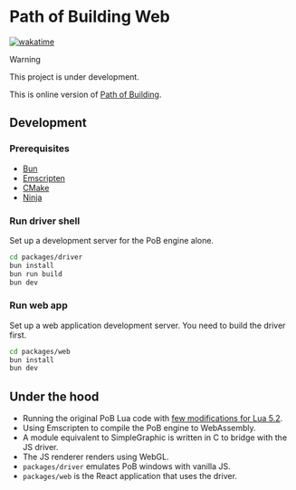 # Path of Building Web

[![wakatime](https://wakatime.com/badge/user/018dace5-5642-4ac8-88a7-2ec0a867f8a7/project/fa7418b8-8ddb-479c-805b-ce2043f24d24.svg)](https://wakatime.com/badge/user/018dace5-5642-4ac8-88a7-2ec0a867f8a7/project/fa7418b8-8ddb-479c-805b-ce2043f24d24)

> [!WARNING]
> This project is under development. 

This is online version of [Path of Building](https://pathofbuilding.community/).

## Development

### Prerequisites

- [Bun](https://bun.sh/)
- [Emscripten](https://emscripten.org/)
- [CMake](https://cmake.org/)
- [Ninja](https://ninja-build.org/)

### Run driver shell

Set up a development server for the PoB engine alone.

```bash
cd packages/driver
bun install
bun run build
bun dev
```

### Run web app

Set up a web application development server.
You need to build the driver first.

```bash
cd packages/web
bun install
bun dev
```

## Under the hood

- Running the original PoB Lua code with [few modifications for Lua 5.2](https://github.com/atty303/PathOfBuilding/tree/pob-web).
- Using Emscripten to compile the PoB engine to WebAssembly.
- A module equivalent to SimpleGraphic is written in C to bridge with the JS driver.
- The JS renderer renders using WebGL.
- `packages/driver` emulates PoB windows with vanilla JS.
- `packages/web` is the React application that uses the driver.
